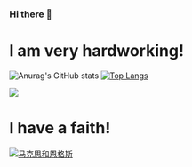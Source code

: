 ### Hi there 👋

# I am very hardworking!
![Anurag's GitHub stats](https://github-readme-stats.vercel.app/api?username=DiodeCN&show_icons=true&theme=transparent)
[![Top Langs](https://github-readme-stats.vercel.app/api/top-langs/?username=DiodeCN&layout=compact&theme=transparent)](https://github.com/anuraghazra/github-readme-stats)

![](https://raw.githubusercontent.com/DiodeCN/DiodeCN/main/assets/github-contribution-grid-snake.svg)              

# I have a faith!
[![马克思和恩格斯](https://src.diodecn.cn/Marx_and_Engels.jpg "马克思和恩格斯")](https://src.diodecn.cn/Marx_and_Engels.jpg "马克思和恩格斯")

